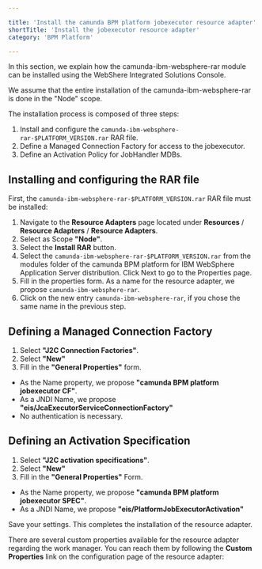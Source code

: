 ```yaml
---

title: 'Install the camunda BPM platform jobexecutor resource adapter'
shortTitle: 'Install the jobexecutor resource adapter'
category: 'BPM Platform'

---
```



In this section, we explain how the camunda-ibm-websphere-rar module can be installed using the WebShere Integrated Solutions Console.

<div class="alert alert-info">
We assume that the entire installation of the camunda-ibm-websphere-rar is done in the "Node" scope.
</div>

The installation process is composed of three steps:

1. Install and configure the <code>camunda-ibm-websphere-rar-$PLATFORM_VERSION.rar</code> RAR file.
2. Define a Managed Connection Factory for access to the jobexecutor.
3. Define an Activation Policy for JobHandler MDBs.


## Installing and configuring the RAR file

First, the <code>camunda-ibm-websphere-rar-$PLATFORM_VERSION.rar</code> RAR file must be installed:

1. Navigate to the **Resource Adapters** page located under **Resources** / **Resource Adapters** / **Resource Adapters**.
2. Select as Scope **"Node"**.
3. Select the **Install RAR** button.
4. Select the <code>camunda-ibm-websphere-rar-$PLATFORM_VERSION.rar</code> from the modules folder of the camunda BPM platform for IBM WebSphere Application Server distribution. Click Next to go to the Properties page.
5. Fill in the properties form. As a name for the resource adapter, we propose <code>camunda-ibm-websphere-rar</code>.
6. Click on the new entry <code>camunda-ibm-websphere-rar</code>, if you chose the same name in the previous step.


## Defining a Managed Connection Factory

1. Select **"J2C Connection Factories"**.
2. Select **"New"**
3. Fill in the **"General Properties"** form.
  * As the Name property, we propose **"camunda BPM platform jobexecutor CF"**.
  * As a JNDI Name, we propose **"eis/JcaExecutorServiceConnectionFactory"**
  * No authentication is necessary.


## Defining an Activation Specification

1. Select **"J2C activation specifications"**.
2. Select **"New"**
3. Fill in the **"General Properties"** Form.
  * As the Name property, we propose **"camunda BPM platform jobexecutor SPEC"**.
  * As a JNDI Name, we propose **"eis/PlatformJobExecutorActivation"**

Save your settings. This completes the installation of the resource adapter.

<div class="alert alert-info">
  There are several custom properties available for the resource adapter regarding the work manager. You can reach them by following the <strong>Custom Properties</strong> link on the configuration page of the resource adapter:

  <a href="ref:asset:/guides/installation-guide/was/assets/img/ra-properties.png" target="_blank">
    <img class="tile" src="ref:asset:/guides/installation-guide/was/assets/img/ra-properties.png" alt=""/>
  </a>
</div>